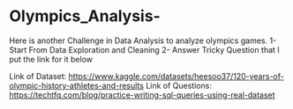 # Olympics_Analysis-
Here is another Challenge in Data Analysis to analyze olympics games.
1-Start From Data Exploration and Cleaning
2- Answer Tricky Question that I put the link for it below

Link of Dataset: https://www.kaggle.com/datasets/heesoo37/120-years-of-olympic-history-athletes-and-results
Link of Questions: https://techtfq.com/blog/practice-writing-sql-queries-using-real-dataset
